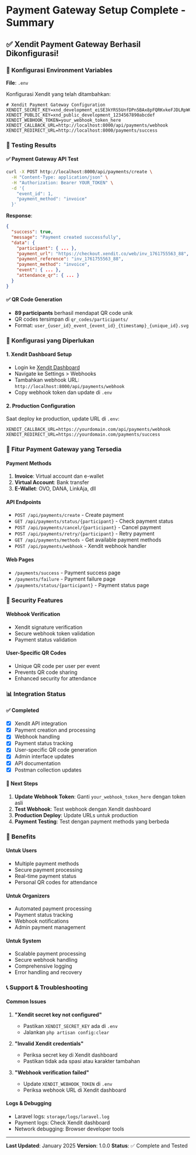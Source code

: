 # Payment Gateway Setup Complete - Summary

## ✅ Xendit Payment Gateway Berhasil Dikonfigurasi!

### 🔑 Konfigurasi Environment Variables

**File**: `.env`

Konfigurasi Xendit yang telah ditambahkan:
```env
# Xendit Payment Gateway Configuration
XENDIT_SECRET_KEY=xnd_development_eiSE3kYRS5UnfDPn5BAx8pFQRKvkeFJDLRpWC6O3CL9aYj4dAAXmdt1VD7N1ih
XENDIT_PUBLIC_KEY=xnd_public_development_1234567890abcdef
XENDIT_WEBHOOK_TOKEN=your_webhook_token_here
XENDIT_CALLBACK_URL=http://localhost:8000/api/payments/webhook
XENDIT_REDIRECT_URL=http://localhost:8000/payments/success
```

### 🧪 Testing Results

#### ✅ Payment Gateway API Test
```bash
curl -X POST http://localhost:8000/api/payments/create \
  -H "Content-Type: application/json" \
  -H "Authorization: Bearer YOUR_TOKEN" \
  -d '{
    "event_id": 1,
    "payment_method": "invoice"
  }'
```

**Response**:
```json
{
  "success": true,
  "message": "Payment created successfully",
  "data": {
    "participant": { ... },
    "payment_url": "https://checkout.xendit.co/web/inv_1761755563_88",
    "payment_reference": "inv_1761755563_88",
    "payment_method": "invoice",
    "event": { ... },
    "attendance_qr": { ... }
  }
}
```

#### ✅ QR Code Generation
- **89 participants** berhasil mendapat QR code unik
- QR codes tersimpan di `qr_codes/participants/`
- Format: `user_{user_id}_event_{event_id}_{timestamp}_{unique_id}.svg`

### 🔧 Konfigurasi yang Diperlukan

#### 1. **Xendit Dashboard Setup**
- Login ke [Xendit Dashboard](https://dashboard.xendit.co/)
- Navigate ke Settings > Webhooks
- Tambahkan webhook URL: `http://localhost:8000/api/payments/webhook`
- Copy webhook token dan update di `.env`

#### 2. **Production Configuration**
Saat deploy ke production, update URL di `.env`:
```env
XENDIT_CALLBACK_URL=https://yourdomain.com/api/payments/webhook
XENDIT_REDIRECT_URL=https://yourdomain.com/payments/success
```

### 🚀 Fitur Payment Gateway yang Tersedia

#### **Payment Methods**
1. **Invoice**: Virtual account dan e-wallet
2. **Virtual Account**: Bank transfer
3. **E-Wallet**: OVO, DANA, LinkAja, dll

#### **API Endpoints**
- `POST /api/payments/create` - Create payment
- `GET /api/payments/status/{participant}` - Check payment status
- `POST /api/payments/cancel/{participant}` - Cancel payment
- `POST /api/payments/retry/{participant}` - Retry payment
- `GET /api/payments/methods` - Get available payment methods
- `POST /api/payments/webhook` - Xendit webhook handler

#### **Web Pages**
- `/payments/success` - Payment success page
- `/payments/failure` - Payment failure page
- `/payments/status/{participant}` - Payment status page

### 🔐 Security Features

#### **Webhook Verification**
- Xendit signature verification
- Secure webhook token validation
- Payment status validation

#### **User-Specific QR Codes**
- Unique QR code per user per event
- Prevents QR code sharing
- Enhanced security for attendance

### 📊 Integration Status

#### ✅ **Completed**
- [x] Xendit API integration
- [x] Payment creation and processing
- [x] Webhook handling
- [x] Payment status tracking
- [x] User-specific QR code generation
- [x] Admin interface updates
- [x] API documentation
- [x] Postman collection updates

#### 🔄 **Next Steps**
1. **Update Webhook Token**: Ganti `your_webhook_token_here` dengan token asli
2. **Test Webhook**: Test webhook dengan Xendit dashboard
3. **Production Deploy**: Update URLs untuk production
4. **Payment Testing**: Test dengan payment methods yang berbeda

### 🎯 Benefits

#### **Untuk Users**
- Multiple payment methods
- Secure payment processing
- Real-time payment status
- Personal QR codes for attendance

#### **Untuk Organizers**
- Automated payment processing
- Payment status tracking
- Webhook notifications
- Admin payment management

#### **Untuk System**
- Scalable payment processing
- Secure webhook handling
- Comprehensive logging
- Error handling and recovery

### 📞 Support & Troubleshooting

#### **Common Issues**
1. **"Xendit secret key not configured"**
   - Pastikan `XENDIT_SECRET_KEY` ada di `.env`
   - Jalankan `php artisan config:clear`

2. **"Invalid Xendit credentials"**
   - Periksa secret key di Xendit dashboard
   - Pastikan tidak ada spasi atau karakter tambahan

3. **"Webhook verification failed"**
   - Update `XENDIT_WEBHOOK_TOKEN` di `.env`
   - Periksa webhook URL di Xendit dashboard

#### **Logs & Debugging**
- Laravel logs: `storage/logs/laravel.log`
- Payment logs: Check Xendit dashboard
- Network debugging: Browser developer tools

---

**Last Updated**: January 2025
**Version**: 1.0.0
**Status**: ✅ Complete and Tested
